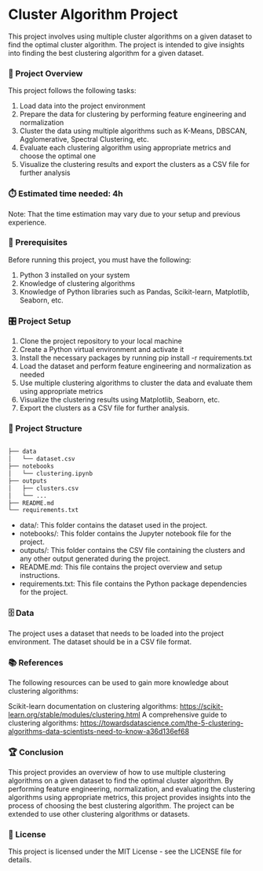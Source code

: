 # Cluster Algorithm Project

This project involves using multiple cluster algorithms on a given dataset to find the optimal cluster algorithm. The project is intended to give insights into finding the best clustering algorithm for a given dataset.

### 🧭 Project Overview

This project follows the following tasks:

1. Load data into the project environment
2. Prepare the data for clustering by performing feature engineering and normalization
3. Cluster the data using multiple algorithms such as K-Means, DBSCAN, Agglomerative, Spectral Clustering, etc.
4. Evaluate each clustering algorithm using appropriate metrics and choose the optimal one
5. Visualize the clustering results and export the clusters as a CSV file for further analysis

### ⏱️ Estimated time needed: 4h

Note: That the time estimation may vary due to your setup and previous experience.

### 🚧 Prerequisites

Before running this project, you must have the following:

1. Python 3 installed on your system
2. Knowledge of clustering algorithms
3. Knowledge of Python libraries such as Pandas, Scikit-learn, Matplotlib, Seaborn, etc.

### 🎛️ Project Setup

1. Clone the project repository to your local machine
2. Create a Python virtual environment and activate it
3. Install the necessary packages by running pip install -r requirements.txt
4. Load the dataset and perform feature engineering and normalization as needed
5. Use multiple clustering algorithms to cluster the data and evaluate them using appropriate metrics
6. Visualize the clustering results using Matplotlib, Seaborn, etc.
7. Export the clusters as a CSV file for further analysis.

### 🧩 Project Structure

```bash

├── data
│   └── dataset.csv
├── notebooks
│   └── clustering.ipynb
├── outputs
│   ├── clusters.csv
│   └── ...
├── README.md
└── requirements.txt

```
* data/: This folder contains the dataset used in the project.
* notebooks/: This folder contains the Jupyter notebook file for the project.
* outputs/: This folder contains the CSV file containing the clusters and any other output generated during the project.
* README.md: This file contains the project overview and setup instructions.
* requirements.txt: This file contains the Python package dependencies for the project.

### 🗄️ Data

The project uses a dataset that needs to be loaded into the project environment. The dataset should be in a CSV file format. 

### 📚 References

The following resources can be used to gain more knowledge about clustering algorithms:

Scikit-learn documentation on clustering algorithms: https://scikit-learn.org/stable/modules/clustering.html
A comprehensive guide to clustering algorithms: https://towardsdatascience.com/the-5-clustering-algorithms-data-scientists-need-to-know-a36d136ef68

### 🏆 Conclusion

This project provides an overview of how to use multiple clustering algorithms on a given dataset to find the optimal cluster algorithm. By performing feature engineering, normalization, and evaluating the clustering algorithms using appropriate metrics, this project provides insights into the process of choosing the best clustering algorithm. The project can be extended to use other clustering algorithms or datasets.

### 🧾 License

This project is licensed under the MIT License - see the LICENSE file for details.

